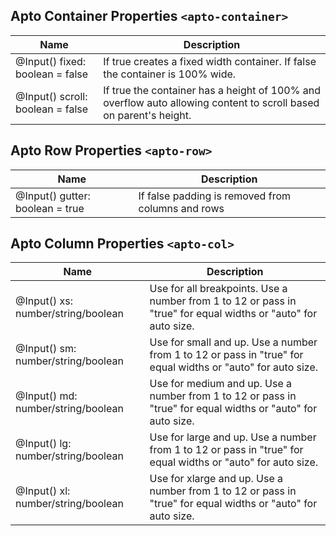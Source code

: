 ## Apto Container Properties `<apto-container>`
Name | Description
---- | -----------
@Input() fixed: boolean = false | If true creates a fixed width container. If false the container is 100% wide.
@Input() scroll: boolean = false | If true the container has a height of 100% and overflow auto allowing content to scroll based on parent's height.

## Apto Row Properties `<apto-row>`
Name | Description
---- | -----------
@Input() gutter: boolean = true | If false padding is removed from columns and rows

## Apto Column Properties `<apto-col>`
Name | Description
---- | -----------
@Input() xs: number/string/boolean | Use for all breakpoints. Use a number from 1 to 12 or pass in "true" for equal widths or "auto" for auto size.
@Input() sm: number/string/boolean | Use for small and up. Use a number from 1 to 12 or pass in "true" for equal widths or "auto" for auto size.
@Input() md: number/string/boolean | Use for medium and up. Use a number from 1 to 12 or pass in "true" for equal widths or "auto" for auto size.
@Input() lg: number/string/boolean | Use for large and up. Use a number from 1 to 12 or pass in "true" for equal widths or "auto" for auto size.
@Input() xl: number/string/boolean | Use for xlarge and up. Use a number from 1 to 12 or pass in "true" for equal widths or "auto" for auto size.

